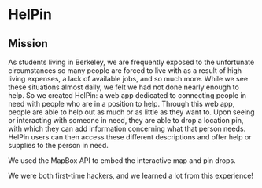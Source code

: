 # HelPin

## Mission

As students living in Berkeley, we are frequently exposed to the unfortunate circumstances so many people are forced to live with as a result of high living expenses, a lack of available jobs, and so much more. While we see these situations almost daily, we felt we had not done nearly enough to help. So we created HelPin: a web app dedicated to connecting people in need with people who are in a position to help. Through this web app, people are able to help out as much or as little as they want to. Upon seeing or interacting with someone in need, they are able to drop a location pin, with which they can add information concerning what that person needs. HelPin users can then access these different descriptions and offer help or supplies to the person in need.

We used the MapBox API to embed the interactive map and pin drops.

We were both first-time hackers, and we learned a lot from this experience! 
